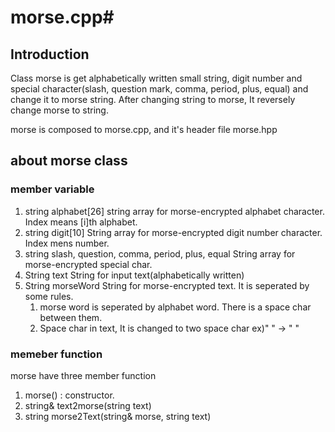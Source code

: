 
# morse.cpp#

## Introduction ##
Class morse is get alphabetically written small string, digit number and special character(slash, question mark, comma, period, plus, equal) and change it to morse string.
After changing string to morse, It reversely change morse to string.

morse is composed to morse.cpp, and it's header file morse.hpp

## about morse class ##
### member variable ###
1. string alphabet[26]
   string array for morse-encrypted alphabet character. Index means [i]th alphabet.
2. string digit[10]
   String array for morse-encrypted digit number character. Index mens number.
3. string slash, question, comma, period, plus, equal
   String array for morse-encrypted special char.
4. String text
   String for input text(alphabetically written)
5. String morseWord
   String for morse-encrypted text. It is seperated by some rules.
   1. morse word is seperated by alphabet word. There is a space char between them. 
   2. Space char in text, It is changed to two space char ex)\" \" -> \"  \"
   

### memeber function ###

morse have three member function
1. morse() : constructor. 
2. string& text2morse(string text)
3. string morse2Text(string& morse, string text)




